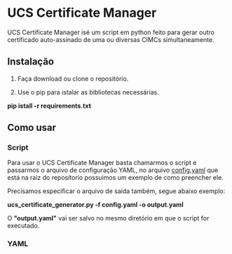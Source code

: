 # UCS Certificate Manager

UCS Certificate Manager isé um script em python feito para gerar outro certificado auto-assinado de uma ou diversas CIMCs simultaneamente.

## Instalação

1. Faça download ou clone o repositório.

2. Use o pip para istalar as bibliotecas necessárias.

  **pip istall -r requirements.txt**

## Como usar


### Script

Para usar o UCS Certificate Manager basta chamarmos o script e passarmos o arquivo de configuração YAML, no arquivo [config.yaml](../main/config.yaml) que está na raiz do reposítorio possuimos um exemplo de como preencher ele.

Precisamos especificar o arquivo de saida também, segue abaixo exemplo:

 **ucs_certificate_generator.py -f config.yaml -o output.yaml**

O **"output.yaml"** vai ser salvo no mesmo diretório em que o script for executado.



### YAML


```

